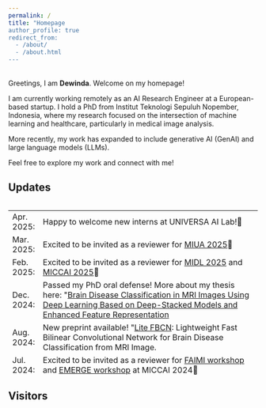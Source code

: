 ```yaml
---
permalink: /
title: "Homepage
author_profile: true
redirect_from: 
  - /about/
  - /about.html
---
```

<br />
Greetings, I am <b>Dewinda</b>. Welcome on my homepage!

I am currently working remotely as an AI Research Engineer at a European-based startup. I hold a PhD from Institut Teknologi Sepuluh Nopember, Indonesia, where my research focused on the intersection of machine learning and healthcare, particularly in medical image analysis.

More recently, my work has expanded to include generative AI (GenAI) and large language models (LLMs).

Feel free to explore my work and connect with me!
<br />
## Updates
<style>
table, tr, td {
    border: none;
}
</style>

<div style="height:350px;overflow:auto;border:0px;border-collapse: collapse;" >
<table  border="none" style="border:0px;border-collapse: collapse;" rules="none" >
<colgroup>
       <col span="1" style="width: 12%;">
       <col span="1" style="width: 88%;">
</colgroup>
<tr><td>  Apr. 2025: </td> <td>Happy to welcome new interns at UNIVERSA AI Lab!🧐
</td></tr>
<tr><td>  Mar. 2025: </td> <td>Excited to be invited as a reviewer for <a href="https://conferences.leeds.ac.uk/miua/" target="_blank">MIUA 2025</a>🧐
</td></tr>
<tr><td>  Feb. 2025: </td> <td>Excited to be invited as a reviewer for <a href="https://2025.midl.io/" target="_blank">MIDL 2025</a> and <a href="https://conferences.miccai.org/2025/en" target="_blank">MICCAI 2025</a>🧐
</td></tr>
<tr><td> Dec. 2024: </td> <td> Passed my PhD oral defense! More about my thesis here: "<a href="https://www.researchgate.net/publication/388748829_Brain_Disease_Classification_in_MRI_Images_Using_Deep_Learning_Based_on_Deep-Stacked_Models_and_Enhanced_Feature_Representation" target="_blank">Brain Disease Classification in MRI Images Using Deep Learning Based on Deep-Stacked Models and Enhanced Feature Representation</a>
</td></tr>
<tr><td> Aug. 2024: </td> <td> New preprint available! "<a href="./publications/lite-fbcn" target="_blank">Lite FBCN</a>: Lightweight Fast Bilinear Convolutional Network for Brain Disease Classification from MRI Image.
</td></tr> 
<tr><td>  Jul. 2024: </td> <td>Excited to be invited as a reviewer for <a href="https://faimi-workshop.github.io/2024-miccai/" target="_blank">FAIMI workshop</a> and <a href="https://miccaimsb.github.io/emerge/" target="_blank">EMERGE workshop</a> at MICCAI 2024🧐
</td></tr> 
<tr><td>  May. 2024: </td> <td>I have joined the activity committee for <a href="https://faimi-workshop.github.io/" target="_blank">FAIMI</a>💼 Looking forward to supporting the community!
</td></tr> 
<tr><td>  Mar. 2024: </td> <td>Excited to be invited as a reviewer for <a href="https://2024.midl.io/" target="_blank"> MIDL 2024</a>! 🧐 I’ll be reviewing two papers related to my experience in brain MRI analysis. Learn more about my first reviewing experience <a href="./year-archive/" target="_blank"> here</a>
</td></tr> 
<tr><td>  Oct. 2023: </td> <td>Thrilled to receive the Best Poster Presentation Award for my paper '<a href="https://arxiv.org/abs/2309.00350" target="_blank">How You Split Matters</a>' at MICCAI FAIMI Workshop 2023! 🏆🎉Check out the winning poster <a href="https://djrumala.github.io/publications/how-you-split-matters" target="_blank">here</a>
</td></tr> 
<tr><td> Aug. 2023: </td> <td> My work "<a href="https://arxiv.org/abs/2309.00350" target="_blank">How You Split Matters</a>: Data Leakage and Subject Characteristics Studies in Longitudinal Brain MRI Analysis" has been accepted for publication at MICCAI FAIMI 2023 workshop. Congratulations!
</td></tr> 
<tr><td> April. 2023: </td> <td> Our work "<a href="https://link.springer.com/article/10.1007/s10278-023-00828-7" target="_blank">Deep-Stacked Convolutional Neural Networks</a> for Brain Abnormalities Classification Based on MRI Images" has been accepted for publication at Journal of Digital Imaging (Springer). Congratulations!
</td></tr> 
<tr><td> Nov. 2022: </td> <td> I have started a research visit in the <a href="http://bioimage.khu.ac.kr/" target="_blank">Bio-Imaging Laboratory</a> at Kyung Hee University, South Korea (supervised by Prof. Tae-Seong Kim). Excited to be in Suwon, South Korea for 5 months.
</td></tr> 
<tr><td> Sep. 2022: </td> <td> I have received a grant from the Directorate General of Higher Education and Research Technology, Indonesia to conduct a research abroad.
</td></tr> 
<tr><td> Aug. 2022: </td> <td> Our work "<a href="https://ieeexplore.ieee.org/abstract/document/9977591" target="_blank">The Effect of Noisy and Blurry Data on Deep Learning</a>: Application in Brain Image Classification" has been accepted for publication at IEEE Region 10 Conference (TENCON) 2022.
</td></tr>

</table>
</div>

## Visitors

<script type='text/javascript' id='clustrmaps' src='//cdn.clustrmaps.com/map_v2.js?cl=104f33&w=400&t=tt&d=Kar4GGHZHp1tuvgiXRhbTlC6UdGZgcHgpDOQYeFZkb4&co=ffffff&cmo=ba64f2&cmn=0ee8be&ct=3f3d35'></script>